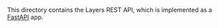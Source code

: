 This directory contains the Layers REST API, which is implemented as a [FastAPI](https://fastapi.tiangolo.com/) app.